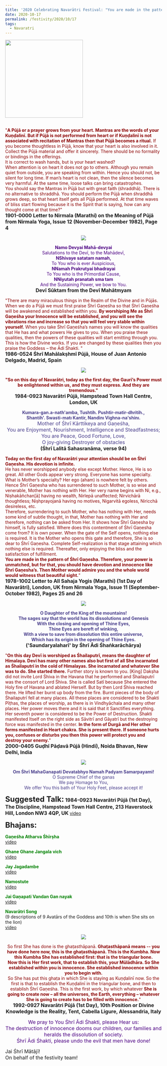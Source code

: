 ```yaml
---
title: '2020 Celebrating Navarātri Festival: "You are made in the pattern of Śhrī Gaṇeśha ... you should have devotion and innocence like Śhrī Gaṇesha&#8217;s" '
date: 2020-10-17
permalink: /festivity/2020/10/17
tags:
  - Navaratri
---
```


<div style="text-align: left"><img src="/images/image00.png" width="250" /></div><br>

<p>
<font color="DarkRed">"<b>A Pūjā or a prayer grows from your heart. Mantras are the words of your Kuṇḍalinī. But if Pūjā is not performed from heart or if Kuṇḍalinī is not associated with recitation of Mantras then that Pūjā becomes a ritual.</b> If you become thoughtless in Pūjā, know that your heart is also involved in it. Collect the Pūjā material and offer it sincerely. There should be no formality or bindings in the offerings.<br>
It is correct to wash hands, but is your heart washed?<br>
When attention is on heart it does not go to others. Although you remain quiet from outside, you are speaking from within. Hence you should not, be silent for long time. If man’s heart is not clean, then the silence becomes very harmful. At the same time, loose talks can bring catastrophes.<br>
You should say the Mantras in Pūjā but with great faith (śhraddhā). There is no alternative to śhraddhā. You should perform the Pūjā when śhraddhā grows deep, so that heart itself gets all Pūjā performed. At that time waves of bliss start flowing because it is the Spirit that is saying, how can any thought come at that time?"</font><br>
<font size="+0"><b>1901-0000 Letter to Nirmala (Marathi) on the Meaning of Pūjā from Nirmala Yoga, Issue 12 (November-December 1982), Page 4</b></font>
</p>

<div style="text-align: center"><img src="/images/image507.png" /></div>

<p style="text-align:center;">
<font color="Indigo"><b>Namo Devyai Mahā-devyai</b><br>
Salutations to the Devī, to the Mahādevī,<br>
<b>NShivaye satatam namah,</b><br>
To You who is ever Auspicious,<br>
<b>NNamah Prakrutyai bhadrayai</b><br>
To You who is the Primordial Cause,<br>
<b>NNiyutah pranatah sma tam</b><br>
And the Sustaining Power, we bow to You.</font><br>
<font size="+0"><b>Devī Sūktam from the Devī Mahātmyam</b></font>
</p>

<p>
<font color="DarkRed">"There are many miraculous things in the Realm of the Divine and in Pūjās. When we do a Pūjā we must first praise Śhrī Gaṇeśha so that Śhrī Gaṇeśha will be awakened and established within you. <b>By worshiping Me as Śhrī Gaṇeśha your Innocence will be established, and you will see the vibrations rise and increase so that you will feel very stable within yourself.</b> When you take Śhrī Gaṇeśha’s names you will know the qualities that He has and what powers He gives to you. When you praise these qualities, then the powers of these qualities will start emitting through you. This is how the Divine works. If you are changed by these qualities then you praise the Goddess – the Ādi Śhakti. "</font><br>
<font size="+0"><b>1986-0524 Śhrī Mahālakṣhmī Pūjā, House of Juan Antonio Delgado, Madrid, Spain</b></font>
</p>

<div style="text-align: center"><img src="/images/image508.png" /></div>

<p style="text-align:center;">
<font color="DarkRed"><b>"So on this day of Navarātri, today as the first day, the Gaurī’s Power must be enlightened within us, and they must express. 
And they are tremendous."</b></font><br>
<font size="+0"><b>1984-0923 Navarātri Pūjā, Hampstead Town Hall Centre, London, UK</b></font>
</p>

<p style="text-align:center;">
<font color="DarkSlateBlue"><b>Kumara-gan.a-nath'amba, Tushtih. Pushtir-matir-dhritih.,<br>
Shantih'. Swasti-matı  Kantir, Nandinı Vighna-na'shinı.</b><br>
<font size="+0">Mother of Śhrī Kārttikeya and Gaṇeśha,<br>
You are Enjoyment, Nourishment, Intelligence and Steadfastness;<br>
You are Peace, Good Fortune, Love,<br>
O joy-giving Destroyer of obstacles</font></font><br>
<font size="+0"><b>(Śhrī Lalitā Sahasranāma, verse 94)</b></font>
</p>

<p>
<font color="DarkRed"><b>Today on the first day of Navarātri your attention should be on Śhrī Gaṇesha. His devotion is infinite.</b><br>
He has never worshipped anybody else except Mother. Hence, He is so great. All other Gods appear very strong. Everyone has some specialty. What is Mother’s specialty? Her ego (aham) is nowhere felt by others. Hence Śhrī Gaṇesha who has surrendered to such Mother, is so wise and venerable, Mother has nothing with Her. Her very name begins with Ni, e.g., Niṣhakāñchan[ā] having no wealth, Nirlepā unaffected; Nirvichārā thoughtless; Niṣhprayojanā having no motives, Nigarvitā egoless, Niricchā desireless, etc.<br>
Therefore, surrendering to such Mother, who has nothing with Her, needs some kind of subtle thought, in that, Mother has nothing with Her and therefore, nothing can be asked from Her. It shows how Śhrī Gaṇesha by himself, is fully satisfied. Where does this contentment of Śhrī Gaṇesha come from? It is own power. When the gate of the Self opens, nothing else is required. It is the Mother who opens this gate and therefore, She is so dear to Śhrī Gaṇesha. Complete Self-realization is that stage attaining which nothing else is required. Thereafter, only enjoying the bliss and the satisfaction of fulfillment.<br>
<b>You are made in the pattern of Śhrī Gaṇesha. Therefore, your power is unmatched, but for that, you should have devotion and innocence like Śhrī Gaṇesha’s. Then Mother would admire you and the whole world would witness that beautiful sight.</b>"</font><br>
<font size="+0"><b>1978-1002 Letter to All Sahaja Yogis (Marathi) (1st Day of Navarātri), London, UK from Nirmala Yoga, Issue 11 (September-October 1982), Pages 25 and 26</b></font>
</p>

<div style="text-align: center"><img src="/images/image509.png" /></div>

<p style="text-align:center;">
<font color="DarkSlateBlue"><b>O Daughter of the King of the mountains!<br>
The sages say that the world has its dissolutions and Genesis<br>
With the closing and opening of Thine Eyes,<br>
Thine Eyes are bereft of winking,<br>
With a view to save from dissolution this entire universe,<br>  
Which has its origin in the opening of Thine Eyes.</b></font><br>
<font size="+0"><b>('Saundaryalaharī' by Śhrī Ādi Śhaṅkarāchārya)</b></font>
</p>

<p>
<font color="DarkRed">"<b>On this day Devī is worshiped as Śhailaputrī, means the daughter of Himalaya. Devī has many other names also but first of all She incarnated as Śhailaputrī in the cold of Himalayas. She incarnated and whatever She was to do. She started there.</b> Further story is known to you. [King] Dakṣha did not invite Lord Śhiva in the Havana that he performed and Śhailaputrī was the consort of Lord Śhiva. She is called Satī because She entered the Holy fire of Havana and ablated Herself. But by then Lord Śhiva reached there. He lifted her burnt up body from the fire. Burnt pieces of the body of Śhailaputrī fell at many places. All these places are considered to be Śhakti Pīṭhas, the places of worship, as there is in Vindhyāchala and many other places. Her power moves there and it is said that it Sanctifies everything. Her seventh power is considered to be the Power of Destruction. Śhakti manifested Itself on the right side as Sāvitrī and Gāyatrī but the destroying force was manifested in the center. <b>In the form of Durgā and Her other forms manifested in Heart chakra. She is present there. If someone hurts you, confuses or disturbs you then this power will protect you and destroy your enemy.</b>"</font><br>
<font size="+0"><b>2000-0405 Guḍhī Pāḍavā Pūjā (Hindi), Noida Bhavan, New Delhi, India</b></font>
</p>

<div style="text-align: center"><img src="/images/image510.png" /></div>

<p style="color:DarkSlateBlue; text-align:center;">
<b>Om Śhrī MahaGanapati Devatabhyo Namah Padyam Samarpayami!</b><br>
O Supreme Chief of the ganas<br>
We pay Homage to You,<br>
We offer You this bath of Your Holy Feet, please accept it!<br>
</p>

<font size="+2"><b>Suggested Talk:</b></font> 
<font size="+0"><b>1984-0923 Navarātri Pūjā (1st Day), The Discipline, Hampstead Town Hall Centre, 213 Haverstock Hill, London NW3 4QP, UK</b></font>
<a href="https://www.youtube.com/watch?v=P1znzNlPCm0&feature=emb_logo&ab_channel=TeachingsofH.H.ShriMatajiNirmalaDevi"> video</a><br>

<font size="+2"><b>Bhajans:</b></font>

<p>
<font color="green"><b>Gaṇeśha Atharva Śhīrṣha</b></font><br>
<a href="https://seven-teams.github.io/Videos_Links.html"> video</a><br>
</p>

<p>
<font color="green"><b>Ghane Ghane Jangala vich</b></font><br>
<a href="https://seven-teams.github.io/Videos_Links.html">video</a>
</p>

<p>
<font color="green"><b>Jay Jagadambe</b></font><br>
<a href="https://seven-teams.github.io/Videos_Links.html">video</a>
</p>
 
<p>
<font color="green"><b>Namostute</b></font><br>
<a href="https://www.youtube.com/watch?v=30F02gXLuGw&ab_channel=SahajaYoga">video</a> 
</p>

<p>
<font color="green"><b>Jai Gaṇapati Vandan Gan nayak</b></font><br>
<a href="https://www.youtube.com/watch?v=UYUFjJDsD48&ab_channel=SahajaYoga">video</a> 
</p>

<p>
<font color="green"><b>Navarātri Song</b></font><br>
(9 descriptions of 9 Avatārs of the Goddess and 10th is when She sits on the lion)<br>
<a href="https://www.youtube.com/watch?v=Fd4cyBJX73c&ab_channel=SahajaYoga">video</a> 
</p>

<div style="text-align: center"><img src="/images/image511.png" /></div>

<p style="text-align:center;">
<font color="DarkRed">So first She has done is the ghaṭasthāpanā. <b>Ghaṭasthāpanā means -- you have done here now, this is the ghaṭasthāpanā. This is the Kumbha. Now this Kumbha She has established first: that is the triangular bone.<br>
Now this is Her first work, that to establish this, your Mūlādhāra. So She established within you is innocence. She established innocence within you to begin with.</b><br> 
So She has put this ghaṭa in which She is staying as Kuṇḍalinī now. So the first is that to establish the Kuṇḍalinī in the triangular bone, and then to establish Śhrī Gaṇeśha. This is the first work, by which whatever <b>She is going to create now – all the universes, the Earth, everything – whatever She is going to create has to be filled with innocence.</b>"</font><br>
<font size="+0"><b>1992-0927 Navarātri Pūjā (1st Day), 10th Position or Divine Knowledge is the Reality, Tent, Cabella Ligure, Alessandria, Italy</b></font>
</p>

<p style="color:Indigo; text-align:center;">
<font size="+0">We pray to You Śhrī Ādi Śhakti, please Hear us:<br>
The destruction of innocence dooms our children, our families and heralds the dissolution of society.<br>
Śhrī Ādi Śhakti, please undo the evil that men have done!<br></font>
</p>

<p>
<font size="+0">Jai Śhrī Mātājī!<br>
On behalf of the festivity team!</font>
</p>
